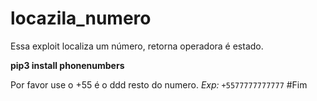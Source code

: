 # locazila_numero
Essa exploit localiza um número, retorna operadora é estado.

**pip3 install phonenumbers**

Por favor use o +55 é o ddd resto do numero.
*Exp:* ``+5577777777777``
#Fim
